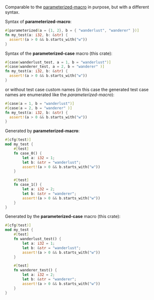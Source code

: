 Comparable to the [parameterized-macro](https://github.com/foresterre/parameterized/tree/master/crates/parameterized_macro) in purpose, but with a different syntax.

Syntax of **parameterized-macro**:

```rust
#[parameterized(a = {1, 2}, b = { "wanderlust", "wanderer" })]
fn my_test(a: i32, b: &str) {
  assert!(a > 0 && b.starts_with("w"))
}
``` 


Syntax of the **parameterized-case** macro (this crate):

```rust
#[case(wanderlust_test, a = 1, b = "wanderlust")]
#[case(wanderer_test, a = 2, b = "wanderer" )]
fn my_test(a: i32, b: &str) {
  assert!(a > 0 && b.starts_with("w"))
}
```

or without test case custom names (in this case the generated test case names are enumerated like the _parameterized-macro_):
```rust
#[case(a = 1, b = "wanderlust")]
#[case(a = 2, b = "wanderer" )]
fn my_test(a: i32, b: &str) {
  assert!(a > 0 && b.starts_with("w"))
}
```


Generated by **parameterized-macro**:

```rust 
#[cfg(test)]
mod my_test {
    #[test]
    fn case_0() {
        let a: i32 = 1;
        let b: &str = "wanderlust";
        assert!(a > 0 && b.starts_with("w"))
    }

    #[test]
    fn case_1() {
        let a: i32 = 2;
        let b: &str = "wanderer";
        assert!(a > 0 && b.starts_with("w"))
    }
}
```


Generated by the **parameterized-case** macro (this crate):


```rust 
#[cfg(test)]
mod my_test {
    #[test]
    fn wanderlust_test() {
        let a: i32 = 1;
        let b: &str = "wanderlust";
        assert!(a > 0 && b.starts_with("w"))
    }

    #[test]
    fn wanderer_test() {
        let a: i32 = 2;
        let b: &str = "wanderer";
        assert!(a > 0 && b.starts_with("w"))
    }
}
```